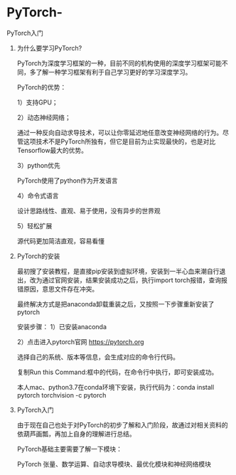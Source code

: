 # PyTorch-
PyTorch入门
1. 为什么要学习PyTorch?

   PyTorch为深度学习框架的一种，目前不同的机构使用的深度学习框架可能不同，多了解一种学习框架有利于自己学习更好的学习深度学习。
   
   PyTorch的优势：
   
   1）支持GPU；
   
   2）动态神经网络；
   
      通过一种反向自动求导技术，可以让你零延迟地任意改变神经网络的行为。尽管这项技术不是PyTorch所独有，但它是目前为止实现最快的，也是对比Tensorflow最大的优势。
      
   3）python优先
   
      PyTorch使用了python作为开发语言
      
   4）命令式语言
   
      设计思路线性、直观、易于使用，没有异步的世界观
      
   5）轻松扩展
   
      源代码更加简洁直观，容易看懂
      
      
2. PyTorch的安装

   最初搜了安装教程，是直接pip安装到虚拟环境，安装到一半心血来潮自行退出，改为通过官网安装，结果安装成功之后，执行import torch报错，查询报错原因，意思文件存在冲突。
   
   最终解决方式是把anaconda卸载重装之后，又按照一下步骤重新安装了pytorch
   
   安装步骤：
   1）已安装anaconda
   
   2）点击进入pytorch官网 https://pytorch.org
   
      选择自己的系统、版本等信息，会生成对应的命令行代码。
      
      复制Run this Command:框中的代码，在命令行中执行，即可安装成功。
      
      
      本人mac、python3.7在conda环境下安装，执行代码为：conda install pytorch torchvision -c pytorch


3. PyTorch入门

   由于现在自己也处于对PyTorch的初步了解和入门阶段，故通过对相关资料的依葫芦画瓢，再加上自身的理解进行总结。
   
   PyTorch基础主要需要了解一下模块：
   
   PyTorch 张量、数学运算、自动求导模块、最优化模块和神经网络模块
      
      
   
